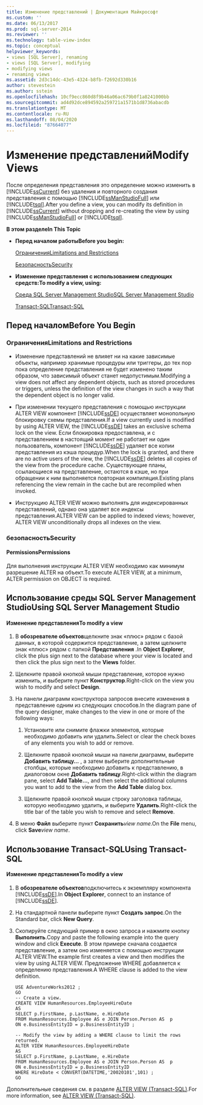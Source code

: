 ```yaml
---
title: Изменение представлений | Документация Майкрософт
ms.custom: ''
ms.date: 06/13/2017
ms.prod: sql-server-2014
ms.reviewer: ''
ms.technology: table-view-index
ms.topic: conceptual
helpviewer_keywords:
- views [SQL Server], renaming
- views [SQL Server], modifying
- modifying views
- renaming views
ms.assetid: 2d3c14dc-43e5-4324-b8fb-f2692d330b16
author: stevestein
ms.author: sstein
ms.openlocfilehash: 10cf9ecc860d8f9b46a06ac679b0f1a8241000bb
ms.sourcegitcommit: ad4d92dce894592a259721a1571b1d8736abacdb
ms.translationtype: MT
ms.contentlocale: ru-RU
ms.lasthandoff: 08/04/2020
ms.locfileid: "87664077"
---
```

# <a name="modify-views"></a><span data-ttu-id="f3434-102">Изменение представлений</span><span class="sxs-lookup"><span data-stu-id="f3434-102">Modify Views</span></span>
  <span data-ttu-id="f3434-103">После определения представления это определение можно изменить в [!INCLUDE[ssCurrent](../../includes/sscurrent-md.md)] без удаления и повторного создания представления с помощью [!INCLUDE[ssManStudioFull](../../includes/ssmanstudiofull-md.md)] или [!INCLUDE[tsql](../../includes/tsql-md.md)].</span><span class="sxs-lookup"><span data-stu-id="f3434-103">After you define a view, you can modify its definition in [!INCLUDE[ssCurrent](../../includes/sscurrent-md.md)] without dropping and re-creating the view by using [!INCLUDE[ssManStudioFull](../../includes/ssmanstudiofull-md.md)] or [!INCLUDE[tsql](../../includes/tsql-md.md)].</span></span>  
  
 <span data-ttu-id="f3434-104">**В этом разделе**</span><span class="sxs-lookup"><span data-stu-id="f3434-104">**In This Topic**</span></span>  
  
-   <span data-ttu-id="f3434-105">**Перед началом работы**</span><span class="sxs-lookup"><span data-stu-id="f3434-105">**Before you begin:**</span></span>  
  
     [<span data-ttu-id="f3434-106">Ограничения</span><span class="sxs-lookup"><span data-stu-id="f3434-106">Limitations and Restrictions</span></span>](#Restrictions)  
  
     [<span data-ttu-id="f3434-107">Безопасность</span><span class="sxs-lookup"><span data-stu-id="f3434-107">Security</span></span>](#Security)  
  
-   <span data-ttu-id="f3434-108">**Изменение представления с использованием следующих средств:**</span><span class="sxs-lookup"><span data-stu-id="f3434-108">**To modify a view, using:**</span></span>  
  
     [<span data-ttu-id="f3434-109">Среда SQL Server Management Studio</span><span class="sxs-lookup"><span data-stu-id="f3434-109">SQL Server Management Studio</span></span>](#SSMSProcedure)  
  
     [<span data-ttu-id="f3434-110">Transact-SQL</span><span class="sxs-lookup"><span data-stu-id="f3434-110">Transact-SQL</span></span>](#TsqlProcedure)  
  
##  <a name="before-you-begin"></a><a name="BeforeYouBegin"></a> <span data-ttu-id="f3434-111">Перед началом</span><span class="sxs-lookup"><span data-stu-id="f3434-111">Before You Begin</span></span>  
  
###  <a name="limitations-and-restrictions"></a><a name="Restrictions"></a> <span data-ttu-id="f3434-112">Ограничения</span><span class="sxs-lookup"><span data-stu-id="f3434-112">Limitations and Restrictions</span></span>  
  
-   <span data-ttu-id="f3434-113">Изменение представлений не влияет ни на какие зависимые объекты, например хранимые процедуры или триггеры, до тех пор пока определение представления не будет изменено таким образом, что зависимый объект станет недопустимым.</span><span class="sxs-lookup"><span data-stu-id="f3434-113">Modifying a view does not affect any dependent objects, such as stored procedures or triggers, unless the definition of the view changes in such a way that the dependent object is no longer valid.</span></span>  
  
-   <span data-ttu-id="f3434-114">При изменении текущего представления с помощью инструкции ALTER VIEW компонент [!INCLUDE[ssDE](../../includes/ssde-md.md)] осуществляет монопольную блокировку схемы представления.</span><span class="sxs-lookup"><span data-stu-id="f3434-114">If a view currently used is modified by using ALTER VIEW, the [!INCLUDE[ssDE](../../includes/ssde-md.md)] takes an exclusive schema lock on the view.</span></span> <span data-ttu-id="f3434-115">Если блокировка предоставлена, и с представлением в настоящий момент не работает ни один пользователь, компонент [!INCLUDE[ssDE](../../includes/ssde-md.md)] удаляет все копии представления из кэша процедур.</span><span class="sxs-lookup"><span data-stu-id="f3434-115">When the lock is granted, and there are no active users of the view, the [!INCLUDE[ssDE](../../includes/ssde-md.md)] deletes all copies of the view from the procedure cache.</span></span> <span data-ttu-id="f3434-116">Существующие планы, ссылающиеся на представление, остаются в кэше, но при обращении к ним выполняется повторная компиляция.</span><span class="sxs-lookup"><span data-stu-id="f3434-116">Existing plans referencing the view remain in the cache but are recompiled when invoked.</span></span>  
  
-   <span data-ttu-id="f3434-117">Инструкцию ALTER VIEW можно выполнять для индексированных представлений, однако она удаляет все индексы представления.</span><span class="sxs-lookup"><span data-stu-id="f3434-117">ALTER VIEW can be applied to indexed views; however, ALTER VIEW unconditionally drops all indexes on the view.</span></span>  
  
###  <a name="security"></a><a name="Security"></a> <span data-ttu-id="f3434-118">безопасность</span><span class="sxs-lookup"><span data-stu-id="f3434-118">Security</span></span>  
  
####  <a name="permissions"></a><a name="Permissions"></a> <span data-ttu-id="f3434-119">Permissions</span><span class="sxs-lookup"><span data-stu-id="f3434-119">Permissions</span></span>  
 <span data-ttu-id="f3434-120">Для выполнения инструкции ALTER VIEW необходимо как минимум разрешение ALTER на объект.</span><span class="sxs-lookup"><span data-stu-id="f3434-120">To execute ALTER VIEW, at a minimum, ALTER permission on OBJECT is required.</span></span>  
  
##  <a name="using-sql-server-management-studio"></a><a name="SSMSProcedure"></a> <span data-ttu-id="f3434-121">Использование среды SQL Server Management Studio</span><span class="sxs-lookup"><span data-stu-id="f3434-121">Using SQL Server Management Studio</span></span>  
  
#### <a name="to-modify-a-view"></a><span data-ttu-id="f3434-122">Изменение представления</span><span class="sxs-lookup"><span data-stu-id="f3434-122">To modify a view</span></span>  
  
1.  <span data-ttu-id="f3434-123">В **обозревателе объектов**щелкните знак «плюс» рядом с базой данных, в которой содержится представление, а затем щелкните знак «плюс» рядом с папкой **Представления** .</span><span class="sxs-lookup"><span data-stu-id="f3434-123">In **Object Explorer**, click the plus sign next to the database where your view is located and then click the plus sign next to the **Views** folder.</span></span>  
  
2.  <span data-ttu-id="f3434-124">Щелкните правой кнопкой мыши представление, которое нужно изменить, и выберите пункт **Конструктор**.</span><span class="sxs-lookup"><span data-stu-id="f3434-124">Right-click on the view you wish to modify and select **Design**.</span></span>  
  
3.  <span data-ttu-id="f3434-125">На панели диаграмм конструктора запросов внесите изменения в представление одним из следующих способов.</span><span class="sxs-lookup"><span data-stu-id="f3434-125">In the diagram pane of the query designer, make changes to the view in one or more of the following ways:</span></span>  
  
    1.  <span data-ttu-id="f3434-126">Установите или снимите флажки элементов, которые необходимо добавить или удалить.</span><span class="sxs-lookup"><span data-stu-id="f3434-126">Select or clear the check boxes of any elements you wish to add or remove.</span></span>  
  
    2.  <span data-ttu-id="f3434-127">Щелкните правой кнопкой мыши на панели диаграмм, выберите **Добавить таблицу…** , а затем выберите дополнительные столбцы, которые необходимо добавить к представлению, в диалоговом окне **Добавить таблицу**.</span><span class="sxs-lookup"><span data-stu-id="f3434-127">Right-click within the diagram pane, select **Add Table...**, and then select the additional columns you want to add to the view from the **Add Table** dialog box.</span></span>  
  
    3.  <span data-ttu-id="f3434-128">Щелкните правой кнопкой мыши строку заголовка таблицы, которую необходимо удалить, и выберите **Удалить**.</span><span class="sxs-lookup"><span data-stu-id="f3434-128">Right-click the title bar of the table you wish to remove and select **Remove**.</span></span>  
  
4.  <span data-ttu-id="f3434-129">В меню **Файл** выберите пункт **Сохранить**_view name_.</span><span class="sxs-lookup"><span data-stu-id="f3434-129">On the **File** menu, click **Save**_view name_.</span></span>  
  
##  <a name="using-transact-sql"></a><a name="TsqlProcedure"></a> <span data-ttu-id="f3434-130">Использование Transact-SQL</span><span class="sxs-lookup"><span data-stu-id="f3434-130">Using Transact-SQL</span></span>  
  
#### <a name="to-modify-a-view"></a><span data-ttu-id="f3434-131">Изменение представления</span><span class="sxs-lookup"><span data-stu-id="f3434-131">To modify a view</span></span>  
  
1.  <span data-ttu-id="f3434-132">В **обозревателе объектов**подключитесь к экземпляру компонента [!INCLUDE[ssDE](../../includes/ssde-md.md)].</span><span class="sxs-lookup"><span data-stu-id="f3434-132">In **Object Explorer**, connect to an instance of [!INCLUDE[ssDE](../../includes/ssde-md.md)].</span></span>  
  
2.  <span data-ttu-id="f3434-133">На стандартной панели выберите пункт **Создать запрос**.</span><span class="sxs-lookup"><span data-stu-id="f3434-133">On the Standard bar, click **New Query**.</span></span>  
  
3.  <span data-ttu-id="f3434-134">Скопируйте следующий пример в окно запроса и нажмите кнопку **Выполнить**.</span><span class="sxs-lookup"><span data-stu-id="f3434-134">Copy and paste the following example into the query window and click **Execute**.</span></span> <span data-ttu-id="f3434-135">В этом примере сначала создается представление, а затем оно изменяется с помощью инструкции ALTER VIEW.</span><span class="sxs-lookup"><span data-stu-id="f3434-135">The example first creates a view and then modifies the view by using ALTER VIEW.</span></span> <span data-ttu-id="f3434-136">Предложение WHERE добавляется к определению представления.</span><span class="sxs-lookup"><span data-stu-id="f3434-136">A WHERE clause is added to the view definition.</span></span>  
  
    ```  
    USE AdventureWorks2012 ;  
    GO  
    -- Create a view.  
    CREATE VIEW HumanResources.EmployeeHireDate  
    AS  
    SELECT p.FirstName, p.LastName, e.HireDate  
    FROM HumanResources.Employee AS e JOIN Person.Person AS  p  
    ON e.BusinessEntityID = p.BusinessEntityID ;   
  
    -- Modify the view by adding a WHERE clause to limit the rows returned.  
    ALTER VIEW HumanResources.EmployeeHireDate  
    AS  
    SELECT p.FirstName, p.LastName, e.HireDate  
    FROM HumanResources.Employee AS e JOIN Person.Person AS  p  
    ON e.BusinessEntityID = p.BusinessEntityID  
    WHERE HireDate < CONVERT(DATETIME,'20020101',101) ;   
    GO  
    ```  
  
 <span data-ttu-id="f3434-137">Дополнительные сведения см. в разделе [ALTER VIEW (Transact-SQL)](/sql/t-sql/statements/alter-view-transact-sql).</span><span class="sxs-lookup"><span data-stu-id="f3434-137">For more information, see [ALTER VIEW &#40;Transact-SQL&#41;](/sql/t-sql/statements/alter-view-transact-sql).</span></span>  
  
  
